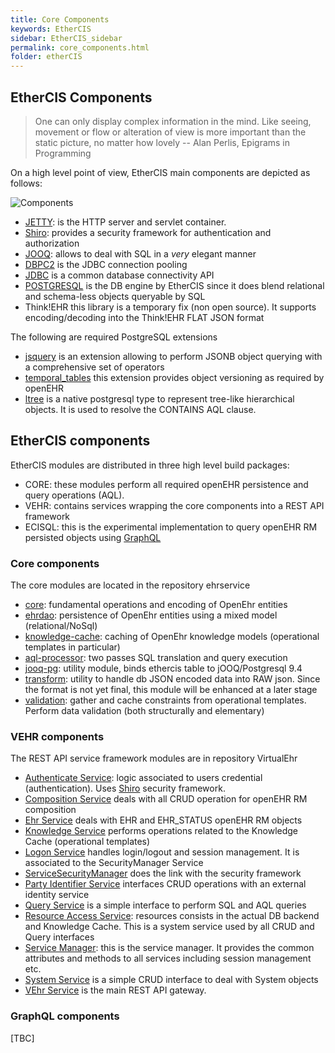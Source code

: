 ```yaml
---
title: Core Components
keywords: EtherCIS
sidebar: EtherCIS_sidebar
permalink: core_components.html
folder: etherCIS
---
```


## EtherCIS Components
> One can only display complex information in the mind. Like seeing, movement or flow or alteration of view is more important than the static picture, no matter how lovely
> -- <citation>Alan Perlis, Epigrams in Programming</citation>

On a high level point of view, EtherCIS main components are depicted as follows:

![Components](http://docs.ethercis.org/images/components_1.png)

- [JETTY](http://www.eclipse.org/jetty/): is the HTTP server and servlet container.
- [Shiro](https://shiro.apache.org/): provides a security framework for authentication and authorization
- [JOOQ](https://www.jooq.org/): allows to deal with SQL in a *very* elegant manner
- [DBPC2](https://commons.apache.org/proper/commons-dbcp/) is the JDBC connection pooling
- [JDBC](https://en.wikipedia.org/wiki/Java_Database_Connectivity) is a common database connectivity API
- [POSTGRESQL](https://www.postgresql.org/) is the DB engine by EtherCIS since it does blend relational and schema-less objects queryable by SQL
- Think!EHR this library is a temporary fix (non open source). It supports encoding/decoding into the Think!EHR FLAT JSON format

The following are required PostgreSQL extensions

- [jsquery](https://github.com/postgrespro/jsquery) is an extension allowing to perform JSONB object querying with a comprehensive set of operators
- [temporal_tables](https://pgxn.org/dist/temporal_tables/1.0.0/) this extension provides object versioning as required by openEHR
- [ltree](https://www.postgresql.org/docs/9.4/static/ltree.html) is a native postgresql type to represent tree-like hierarchical objects. It is used to resolve the CONTAINS AQL clause.

## EtherCIS components

EtherCIS modules are distributed in three high level build packages:

- CORE: these modules perform all required openEHR persistence and query operations (AQL).
- VEHR: contains services wrapping the core components into a REST API framework
- ECISQL: this is the experimental implementation to query openEHR RM persisted objects using [GraphQL](http://graphql.org/)

### Core components

The core modules are located in the repository ehrservice

- [core](https://github.com/ethercis/ehrservice/tree/remote-github/core): fundamental operations and encoding of OpenEhr entities
- [ehrdao](https://github.com/ethercis/ehrservice/tree/remote-github/ehrdao): persistence of OpenEhr entities using a mixed model (relational/NoSql)
- [knowledge-cache](https://github.com/ethercis/ehrservice/tree/remote-github/knowledge-cache): caching of OpenEhr knowledge models (operational templates in particular)
- [aql-processor](https://github.com/ethercis/ehrservice/tree/remote-github/aql-processor): two passes SQL translation and query execution
- [jooq-pg](https://github.com/ethercis/ehrservice/tree/remote-github/jooq-pg): utility module, binds ethercis table to jOOQ/Postgresql 9.4
- [transform](https://github.com/ethercis/ehrservice/tree/remote-github/transform): utility to handle db JSON encoded data into RAW json. Since the format is not yet final, this module will be enhanced at a later stage
- [validation](https://github.com/ethercis/ehrservice/tree/remote-github/validation): gather and cache constraints from operational templates. Perform data validation (both structurally and elementary)

### VEHR components

The REST API service framework modules are in repository VirtualEhr

- [Authenticate Service](https://github.com/ethercis/VirtualEhr/tree/master/AuthenticateService): logic associated to users credential (authentication). Uses [Shiro](http://shiro.apache.org/) security framework.
- [Composition Service](https://github.com/ethercis/VirtualEhr/tree/master/CompositionService) deals with all CRUD operation for openEHR RM composition
- [Ehr Service](https://github.com/ethercis/VirtualEhr/tree/master/EhrService) deals with EHR and EHR_STATUS openEHR RM objects
- [Knowledge Service](https://github.com/ethercis/VirtualEhr/tree/master/KnowledgeService) performs operations related to the Knowledge Cache (operational templates)
- [Logon Service](https://github.com/ethercis/VirtualEhr/tree/master/LogonService) handles login/logout and session management. It is associated to the SecurityManager Service
- [ServiceSecurityManager](https://github.com/ethercis/VirtualEhr/tree/master/LogonService#servicesecuritymanager) does the link with the security framework
- [Party Identifier Service](https://github.com/ethercis/VirtualEhr/tree/master/PartyIdentifiedService) interfaces CRUD operations with an external identity service
- [Query Service](https://github.com/ethercis/VirtualEhr/tree/master/QueryService) is a simple interface to perform SQL and AQL queries
- [Resource Access Service](https://github.com/ethercis/VirtualEhr/tree/master/ResourceAccessService): resources consists in the actual DB backend and Knowledge Cache. This is a system service used by all CRUD and Query interfaces
- [Service Manager](https://github.com/ethercis/VirtualEhr/tree/master/ServiceManager): this is the service manager. It provides the common attributes and methods to all services including session management etc.
- [System Service](https://github.com/ethercis/VirtualEhr/tree/master/SystemService) is a simple CRUD interface to deal with System objects
- [VEhr Service](https://github.com/ethercis/VirtualEhr/tree/master/VEhrService) is the main REST API gateway.

### GraphQL components

[TBC]
